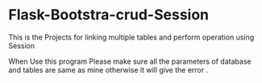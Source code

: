 # Flask-Bootstra-crud-Session
This is the Projects for linking multiple tables and perform operation using Session 

When Use this program Please make sure all the parameters of database and tables are same as mine otherwise it will give the error .
